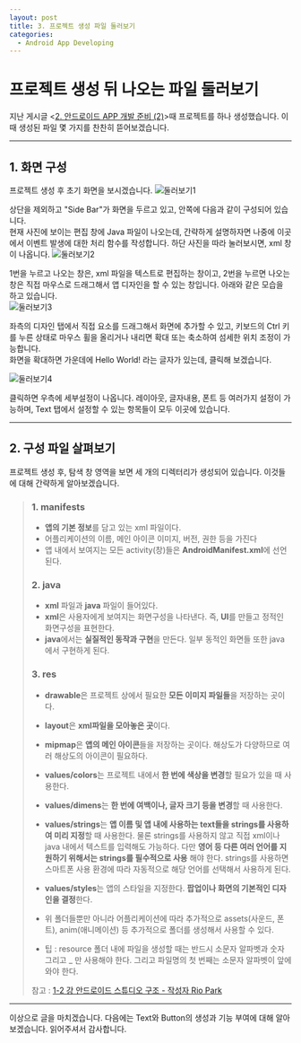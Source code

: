 ```yaml
---
layout: post
title: 3. 프로젝트 생성 파일 둘러보기
categories:
  - Android App Developing
---
```


# 프로젝트 생성 뒤 나오는 파일 둘러보기

지난 게시글 <[2. 안드로이드 APP 개발 준비 (2)](<http://takeaimk.tk/android%20app%20developing/2019/09/09/(Android-Studio)2.%EA%B0%9C%EB%B0%9C-%EC%A4%80%EB%B9%84(2).html>)>때 프로젝트를 하나 생성했습니다. 이 때 생성된 파일 몇 가지를 찬찬히 뜯어보겠습니다.

---

## 1. 화면 구성

프로젝트 생성 후 초기 화면을 보시겠습니다.
![둘러보기1](https://user-images.githubusercontent.com/44010902/65562752-70a33f00-df82-11e9-8b5a-50746e402573.PNG)

상단을 제외하고 "Side Bar"가 화면을 두르고 있고, 안쪽에 다음과 같이 구성되어 있습니다.  
현재 사진에 보이는 편집 창에 Java 파일이 나오는데, 간략하게 설명하자면 나중에 이곳에서 이벤트 발생에 대한 처리 함수를 작성합니다.
하단 사진을 따라 눌러보시면, xml 창이 나옵니다.
![둘러보기2](https://user-images.githubusercontent.com/44010902/65562755-71d46c00-df82-11e9-87a7-a75d8b960c6f.PNG)

1번을 누르고 나오는 창은, xml 파일을 텍스트로 편집하는 창이고, 2번을 누르면 나오는 창은 직접 마우스로 드래그해서 앱 디자인을 할 수 있는 창입니다. 아래와 같은 모습을 하고 있습니다.  
![둘러보기3](https://user-images.githubusercontent.com/44010902/65607060-de815200-dfe6-11e9-9a1e-e595ad7457b2.PNG)

좌측의 디자인 탭에서 직접 요소를 드래그해서 화면에 추가할 수 있고, 키보드의 Ctrl 키를 누른 상태로 마우스 휠을 올리거나 내리면 확대 또는 축소하여 섬세한 위치 조정이 가능합니다.  
화면을 확대하면 가운데에 Hello World! 라는 글자가 있는데, 클릭해 보겠습니다.

![둘러보기4](https://user-images.githubusercontent.com/44010902/65607070-e0e3ac00-dfe6-11e9-8c2f-9f02023d980a.PNG)

클릭하면 우측에 세부설정이 나옵니다. 레이아웃, 글자내용, 폰트 등 여러가지 설정이 가능하며, Text 탭에서 설정할 수 있는 항목들이 모두 이곳에 있습니다.

---

## 2. 구성 파일 살펴보기

프로젝트 생성 후, 탐색 창 영역을 보면 세 개의 디렉터리가 생성되어 있습니다. 이것들에 대해 간략하게 알아보겠습니다.

> ### 1. manifests
>
> - **앱의 기본 정보**를 담고 있는 xml 파일이다.
> - 어플리케이션의 이름, 메인 아이콘 이미지, 버전, 권한 등을 가진다
> - 앱 내에서 보여지는 모든 activity(창)들은 **AndroidManifest.xml**에 선언된다.
>
> ### 2. java
>
> - **xml** 파일과 **java** 파일이 들어있다.
> - **xml**은 사용자에게 보여지는 화면구성을 나타낸다. 즉, **UI**를 만들고 정적인 화면구성을 표현한다.
> - **java**에서는 **실질적인 동작과 구현**을 만든다. 일부 동적인 화면들 또한 java에서 구현하게 된다.
>
> ### 3. res
>
> - **drawable**은 프로젝트 상에서 필요한 **모든 이미지 파일들**을 저장하는 곳이다.
> - **layout**은 **xml파일을 모아놓은 곳**이다.
> - **mipmap**은 **앱의 메인 아이콘**들을 저장하는 곳이다. 해상도가 다양하므로 여러 해상도의 아이콘이 필요하다.
> - **values/colors**는 프로젝트 내에서 **한 번에 색상을 변경**할 필요가 있을 때 사용한다.
> - **values/dimens**는 **한 번에 여백이나, 글자 크기 등을 변경**할 때 사용한다.
> - **values/strings**는 **앱 이름 및 앱 내에 사용하는 text들을 strings를 사용하여 미리 지정**할 때 사용한다. 물론 strings를 사용하지 않고 직접 xml이나 java 내에서 텍스트를 입력해도 가능하다. 다만 **영어 등 다른 여러 언어를 지원하기 위해서는 strings를 필수적으로 사용** 해야 한다. strings를 사용하면 스마트폰 사용 환경에 따라 자동적으로 해당 언어를 선택해서 사용하게 된다.
> - **values/styles**는 앱의 스타일을 지정한다. **팝업이나 화면의 기본적인 디자인을 결정**한다.
> - 위 폴더들뿐만 아니라 어플리케이션에 따라 추가적으로 assets(사운드, 폰트), anim(애니메이션) 등 추가적으로 폴더를 생성해서 사용할 수 있다.
>
> - 팁 : resource 폴더 내에 파일을 생성할 때는 반드시 소문자 알파벳과 숫자 그리고 \_ 만 사용해야 한다. 그리고 파일명의 첫 번째는 소문자 알파벳이 앞에 와야 한다.
>
> 참고 : [1-2 강 안드로이드 스튜디오 구조 - 작성자 Rio Park](https://blog.naver.com/pahapck0/220586927852)

---

이상으로 글을 마치겠습니다. 다음에는 Text와 Button의 생성과 기능 부여에 대해 알아보겠습니다.
읽어주셔서 감사합니다.
